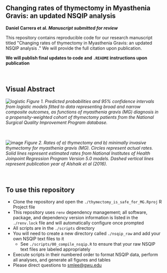 ## Changing rates of thymectomy in Myasthenia Gravis: an updated NSQIP analysis

<strong>Daniel Carrera et al. <em>Manuscript submitted for review</em></strong>

This repository contains reproducible code for our research manuscript titled "Changing rates of thymectomy in Myasthenia Gravis: an updated NSQIP analysis
." We will provide the full citation upon publication.

<strong>We will publish final updates to code and `.README` instructions upon publication</strong>
<br>  
<br>  

## Visual Abstract
![logistic](https://github.com/user-attachments/assets/2f5807a6-df47-4786-9d35-93b23d13a1f0)
*Figure 1. Predicted probabilities and 95% confidence intervals from logistic models fitted to data representing broad and narrow composite outcomes, as functions of myasthenia gravis (MG) diagnosis in a propensity-weighted cohort of thymectomy patients from the National Surgical Quality Improvement Program database.*
<br>  
<br>  

![image](https://github.com/user-attachments/assets/e2fcc447-4419-44b9-9acf-f9b69720c59b)
*Figure 2. Rates of a) thymectomy and b) minimally invasive thymectomy for myasthenia gravis (MG). Circles represent actual rates. Solid lines represent estimated rates from National Institutes of Health Joinpoint Regression Program Version 5.0 models. Dashed vertical lines represent publication year of Alshaik et al (2016).*
<br>  
<br>  

## To use this repository

- Clone the repository and open the `./thymectomy_is_safe_for_MG.Rproj` R Project file
- This repository uses `renv` dependency management; all software, package, and dependency version information is listed in the `./renv.lock` file and will automatically configure once prompted
- All scripts are in the `./scripts` directory
- You will need to create a new directory called `./nsqip_raw` and add your own NSQIP text files to it
  - See `./scripts/00_compile_nsqip.R` to ensure that your raw NSQIP text files are labeled appropriately
- Execute scripts in their numbered order to format NSQIP data, perform all analyses, and generate all figures and tables
- Please direct questions to smlee@gwu.edu
<br>  
<br> 
